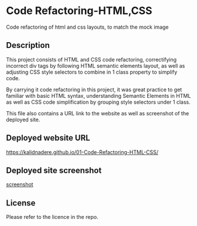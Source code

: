 # Code Refactoring-HTML,CSS

Code refactoring of html and css layouts, to match the mock image

## Description

This project consists of HTML and CSS code refactoring, correctifying incorrect div tags by following HTML semantic elements layout, as well as adjusting CSS style selectors to combine in 1 class property to simplify code.

By carrying it code refactoring in this project, it was great practice to get familiar with basic HTML syntax, understanding Semantic Elements in HTML as well as CSS code simplification by grouping style selectors under 1 class.

This file also contains a URL link to the website as well as screenshot of the deployed site.


## Deployed website URL

https://kalidnadere.github.io/01-Code-Refactoring-HTML-CSS/


## Deployed site screenshot

[screenshot](./screenshot/web%20page%20screenshot.png)



## License

Please refer to the licence in the repo.
